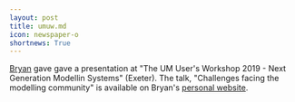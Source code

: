 ```yaml
---
layout: post
title: umuw.md
icon: newspaper-o
shortnews: True
---
```


[Bryan](bio/bryan.html) gave gave a presentation  at "The UM User's Workshop 2019 - Next Generation Modellin Systems" (Exeter).
The talk, "Challenges facing the modelling community" is available on Bryan's [personal website](https://www.bnlawrence.net/talks/2019/06/18/2019-06-18-umuw).

